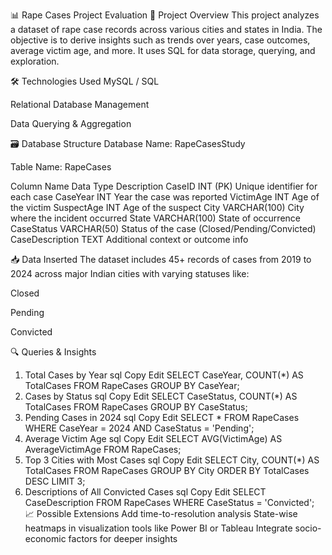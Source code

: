 📊 Rape Cases Project Evaluation
🧾 Project Overview
This project analyzes a dataset of rape case records across various cities and states in India. The objective is to derive insights such as trends over years, case outcomes, average victim age, and more. It uses SQL for data storage, querying, and exploration.

🛠️ Technologies Used
MySQL / SQL

Relational Database Management

Data Querying & Aggregation

🗃️ Database Structure
Database Name: RapeCasesStudy

Table Name: RapeCases

Column Name	Data Type	Description
CaseID	INT (PK)	Unique identifier for each case
CaseYear	INT	Year the case was reported
VictimAge	INT	Age of the victim
SuspectAge	INT	Age of the suspect
City	VARCHAR(100)	City where the incident occurred
State	VARCHAR(100)	State of occurrence
CaseStatus	VARCHAR(50)	Status of the case (Closed/Pending/Convicted)
CaseDescription	TEXT	Additional context or outcome info

📥 Data Inserted
The dataset includes 45+ records of cases from 2019 to 2024 across major Indian cities with varying statuses like:

Closed

Pending

Convicted

🔍 Queries & Insights
1. Total Cases by Year
sql
Copy
Edit
SELECT CaseYear, COUNT(*) AS TotalCases
FROM RapeCases
GROUP BY CaseYear;
2. Cases by Status
sql
Copy
Edit
SELECT CaseStatus, COUNT(*) AS TotalCases
FROM RapeCases
GROUP BY CaseStatus;
3. Pending Cases in 2024
sql
Copy
Edit
SELECT * 
FROM RapeCases
WHERE CaseYear = 2024 AND CaseStatus = 'Pending';
4. Average Victim Age
sql
Copy
Edit
SELECT AVG(VictimAge) AS AverageVictimAge
FROM RapeCases;
5. Top 3 Cities with Most Cases
sql
Copy
Edit
SELECT City, COUNT(*) AS TotalCases
FROM RapeCases
GROUP BY City
ORDER BY TotalCases DESC
LIMIT 3;
6. Descriptions of All Convicted Cases
sql
Copy
Edit
SELECT CaseDescription
FROM RapeCases
WHERE CaseStatus = 'Convicted';
📈 Possible Extensions
Add time-to-resolution analysis
State-wise heatmaps in visualization tools like Power BI or Tableau
Integrate socio-economic factors for deeper insights

